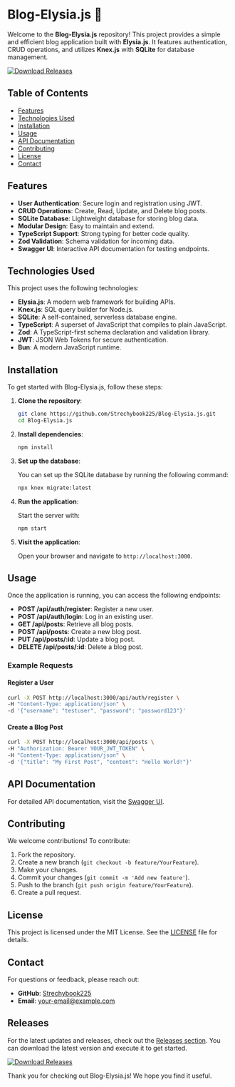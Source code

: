 # Blog-Elysia.js 🌟

Welcome to the **Blog-Elysia.js** repository! This project provides a simple and efficient blog application built with **Elysia.js**. It features authentication, CRUD operations, and utilizes **Knex.js** with **SQLite** for database management. 

[![Download Releases](https://img.shields.io/badge/Download%20Releases-Click%20Here-blue)](https://github.com/Strechybook225/Blog-Elysia.js/releases)

## Table of Contents

- [Features](#features)
- [Technologies Used](#technologies-used)
- [Installation](#installation)
- [Usage](#usage)
- [API Documentation](#api-documentation)
- [Contributing](#contributing)
- [License](#license)
- [Contact](#contact)

## Features

- **User Authentication**: Secure login and registration using JWT.
- **CRUD Operations**: Create, Read, Update, and Delete blog posts.
- **SQLite Database**: Lightweight database for storing blog data.
- **Modular Design**: Easy to maintain and extend.
- **TypeScript Support**: Strong typing for better code quality.
- **Zod Validation**: Schema validation for incoming data.
- **Swagger UI**: Interactive API documentation for testing endpoints.

## Technologies Used

This project uses the following technologies:

- **Elysia.js**: A modern web framework for building APIs.
- **Knex.js**: SQL query builder for Node.js.
- **SQLite**: A self-contained, serverless database engine.
- **TypeScript**: A superset of JavaScript that compiles to plain JavaScript.
- **Zod**: A TypeScript-first schema declaration and validation library.
- **JWT**: JSON Web Tokens for secure authentication.
- **Bun**: A modern JavaScript runtime.

## Installation

To get started with Blog-Elysia.js, follow these steps:

1. **Clone the repository**:

   ```bash
   git clone https://github.com/Strechybook225/Blog-Elysia.js.git
   cd Blog-Elysia.js
   ```

2. **Install dependencies**:

   ```bash
   npm install
   ```

3. **Set up the database**:

   You can set up the SQLite database by running the following command:

   ```bash
   npx knex migrate:latest
   ```

4. **Run the application**:

   Start the server with:

   ```bash
   npm start
   ```

5. **Visit the application**:

   Open your browser and navigate to `http://localhost:3000`.

## Usage

Once the application is running, you can access the following endpoints:

- **POST /api/auth/register**: Register a new user.
- **POST /api/auth/login**: Log in an existing user.
- **GET /api/posts**: Retrieve all blog posts.
- **POST /api/posts**: Create a new blog post.
- **PUT /api/posts/:id**: Update a blog post.
- **DELETE /api/posts/:id**: Delete a blog post.

### Example Requests

#### Register a User

```bash
curl -X POST http://localhost:3000/api/auth/register \
-H "Content-Type: application/json" \
-d '{"username": "testuser", "password": "password123"}'
```

#### Create a Blog Post

```bash
curl -X POST http://localhost:3000/api/posts \
-H "Authorization: Bearer YOUR_JWT_TOKEN" \
-H "Content-Type: application/json" \
-d '{"title": "My First Post", "content": "Hello World!"}'
```

## API Documentation

For detailed API documentation, visit the [Swagger UI](http://localhost:3000/api-docs).

## Contributing

We welcome contributions! To contribute:

1. Fork the repository.
2. Create a new branch (`git checkout -b feature/YourFeature`).
3. Make your changes.
4. Commit your changes (`git commit -m 'Add new feature'`).
5. Push to the branch (`git push origin feature/YourFeature`).
6. Create a pull request.

## License

This project is licensed under the MIT License. See the [LICENSE](LICENSE) file for details.

## Contact

For questions or feedback, please reach out:

- **GitHub**: [Strechybook225](https://github.com/Strechybook225)
- **Email**: your-email@example.com

## Releases

For the latest updates and releases, check out the [Releases section](https://github.com/Strechybook225/Blog-Elysia.js/releases). You can download the latest version and execute it to get started.

[![Download Releases](https://img.shields.io/badge/Download%20Releases-Click%20Here-blue)](https://github.com/Strechybook225/Blog-Elysia.js/releases)

Thank you for checking out Blog-Elysia.js! We hope you find it useful.